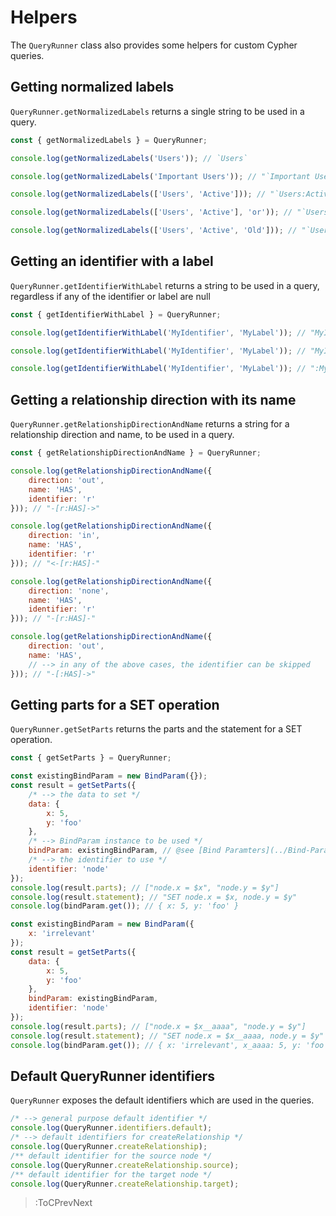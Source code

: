 # Helpers

The `QueryRunner` class also provides some helpers for custom Cypher queries.

## Getting normalized labels
`QueryRunner.getNormalizedLabels` returns a single string to be used in a query.
```js
const { getNormalizedLabels } = QueryRunner;

console.log(getNormalizedLabels('Users')); // `Users`

console.log(getNormalizedLabels('Important Users')); // "`Important Users`"

console.log(getNormalizedLabels(['Users', 'Active'])); // "`Users:Active`"

console.log(getNormalizedLabels(['Users', 'Active'], 'or')); // "`Users|Active`"

console.log(getNormalizedLabels(['Users', 'Active', 'Old'])); // "`Users:Active:Old`"
```

## Getting an identifier with a label
`QueryRunner.getIdentifierWithLabel` returns a string to be used in a query, regardless if any of the identifier or label are null
```js
const { getIdentifierWithLabel } = QueryRunner;

console.log(getIdentifierWithLabel('MyIdentifier', 'MyLabel')); // "MyIdentifier:MyLabel"

console.log(getIdentifierWithLabel('MyIdentifier', 'MyLabel')); // "MyIdentifier"

console.log(getIdentifierWithLabel('MyIdentifier', 'MyLabel')); // ":MyLabel"
```

## Getting a relationship direction with its name
`QueryRunner.getRelationshipDirectionAndName` returns a string for a relationship direction and name, to be used in a query.
```js
const { getRelationshipDirectionAndName } = QueryRunner;

console.log(getRelationshipDirectionAndName({
    direction: 'out',
    name: 'HAS',
    identifier: 'r'
})); // "-[r:HAS]->"

console.log(getRelationshipDirectionAndName({
    direction: 'in',
    name: 'HAS',
    identifier: 'r'
})); // "<-[r:HAS]-"

console.log(getRelationshipDirectionAndName({
    direction: 'none',
    name: 'HAS',
    identifier: 'r'
})); // "-[r:HAS]-"

console.log(getRelationshipDirectionAndName({
    direction: 'out',
    name: 'HAS',
    // --> in any of the above cases, the identifier can be skipped
})); // "-[:HAS]->"
```

## Getting parts for a SET operation
`QueryRunner.getSetParts` returns the parts and the statement for a SET operation.
```js
const { getSetParts } = QueryRunner;

const existingBindParam = new BindParam({});
const result = getSetParts({
    /* --> the data to set */
    data: {
        x: 5,
        y: 'foo'
    },
    /* --> BindParam instance to be used */
    bindParam: existingBindParam, // @see [Bind Paramters](../Bind-Parameters)
    /* --> the identifier to use */
    identifier: 'node'
});
console.log(result.parts); // ["node.x = $x", "node.y = $y"]
console.log(result.statement); // "SET node.x = $x, node.y = $y"
console.log(bindParam.get()); // { x: 5, y: 'foo' }

const existingBindParam = new BindParam({
    x: 'irrelevant'
});
const result = getSetParts({
    data: {
        x: 5,
        y: 'foo'
    },
    bindParam: existingBindParam,
    identifier: 'node'
});
console.log(result.parts); // ["node.x = $x__aaaa", "node.y = $y"]
console.log(result.statement); // "SET node.x = $x__aaaa, node.y = $y"
console.log(bindParam.get()); // { x: 'irrelevant', x_aaaa: 5, y: 'foo' }
```

## Default QueryRunner identifiers
`QueryRunner` exposes the default identifiers which are used in the queries.

```js
/* --> general purpose default identifier */
console.log(QueryRunner.identifiers.default);
/* --> default identifiers for createRelationship */
console.log(QueryRunner.createRelationship);
/** default identifier for the source node */
console.log(QueryRunner.createRelationship.source);
/** default identifier for the target node */
console.log(QueryRunner.createRelationship.target);
```

> :ToCPrevNext
